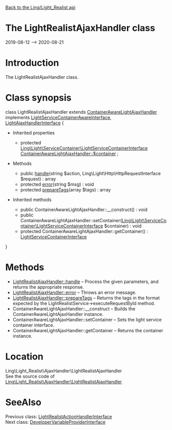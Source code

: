 [Back to the Ling/Light_Realist api](https://github.com/lingtalfi/Light_Realist/blob/master/doc/api/Ling/Light_Realist.md)



The LightRealistAjaxHandler class
================
2019-08-12 --> 2020-08-21






Introduction
============

The LightRealistAjaxHandler class.



Class synopsis
==============


class <span class="pl-k">LightRealistAjaxHandler</span> extends [ContainerAwareLightAjaxHandler](https://github.com/lingtalfi/Light_AjaxHandler/blob/master/doc/api/Ling/Light_AjaxHandler/Handler/ContainerAwareLightAjaxHandler.md) implements [LightServiceContainerAwareInterface](https://github.com/lingtalfi/Light/blob/master/doc/api/Ling/Light/ServiceContainer/LightServiceContainerAwareInterface.md), [LightAjaxHandlerInterface](https://github.com/lingtalfi/Light_AjaxHandler/blob/master/doc/api/Ling/Light_AjaxHandler/Handler/LightAjaxHandlerInterface.md) {

- Inherited properties
    - protected [Ling\Light\ServiceContainer\LightServiceContainerInterface](https://github.com/lingtalfi/Light/blob/master/doc/api/Ling/Light/ServiceContainer/LightServiceContainerInterface.md) [ContainerAwareLightAjaxHandler::$container](#property-container) ;

- Methods
    - public [handle](https://github.com/lingtalfi/Light_Realist/blob/master/doc/api/Ling/Light_Realist/AjaxHandler/LightRealistAjaxHandler/handle.md)(string $action, Ling\Light\Http\HttpRequestInterface $request) : array
    - protected [error](https://github.com/lingtalfi/Light_Realist/blob/master/doc/api/Ling/Light_Realist/AjaxHandler/LightRealistAjaxHandler/error.md)(string $msg) : void
    - protected [prepareTags](https://github.com/lingtalfi/Light_Realist/blob/master/doc/api/Ling/Light_Realist/AjaxHandler/LightRealistAjaxHandler/prepareTags.md)(array $tags) : array

- Inherited methods
    - public ContainerAwareLightAjaxHandler::__construct() : void
    - public ContainerAwareLightAjaxHandler::setContainer([Ling\Light\ServiceContainer\LightServiceContainerInterface](https://github.com/lingtalfi/Light/blob/master/doc/api/Ling/Light/ServiceContainer/LightServiceContainerInterface.md) $container) : void
    - protected ContainerAwareLightAjaxHandler::getContainer() : [LightServiceContainerInterface](https://github.com/lingtalfi/Light/blob/master/doc/api/Ling/Light/ServiceContainer/LightServiceContainerInterface.md)

}






Methods
==============

- [LightRealistAjaxHandler::handle](https://github.com/lingtalfi/Light_Realist/blob/master/doc/api/Ling/Light_Realist/AjaxHandler/LightRealistAjaxHandler/handle.md) &ndash; Process the given parameters, and returns the appropriate response.
- [LightRealistAjaxHandler::error](https://github.com/lingtalfi/Light_Realist/blob/master/doc/api/Ling/Light_Realist/AjaxHandler/LightRealistAjaxHandler/error.md) &ndash; Throws an error message.
- [LightRealistAjaxHandler::prepareTags](https://github.com/lingtalfi/Light_Realist/blob/master/doc/api/Ling/Light_Realist/AjaxHandler/LightRealistAjaxHandler/prepareTags.md) &ndash; Returns the tags in the format expected by the LightRealistService->executeRequestById method.
- ContainerAwareLightAjaxHandler::__construct &ndash; Builds the ContainerAwareLightAjaxHandler instance.
- ContainerAwareLightAjaxHandler::setContainer &ndash; Sets the light service container interface.
- ContainerAwareLightAjaxHandler::getContainer &ndash; Returns the container instance.





Location
=============
Ling\Light_Realist\AjaxHandler\LightRealistAjaxHandler<br>
See the source code of [Ling\Light_Realist\AjaxHandler\LightRealistAjaxHandler](https://github.com/lingtalfi/Light_Realist/blob/master/AjaxHandler/LightRealistAjaxHandler.php)



SeeAlso
==============
Previous class: [LightRealistActionHandlerInterface](https://github.com/lingtalfi/Light_Realist/blob/master/doc/api/Ling/Light_Realist/ActionHandler/LightRealistActionHandlerInterface.md)<br>Next class: [DeveloperVariableProviderInterface](https://github.com/lingtalfi/Light_Realist/blob/master/doc/api/Ling/Light_Realist/DeveloperVariableProvider/DeveloperVariableProviderInterface.md)<br>
